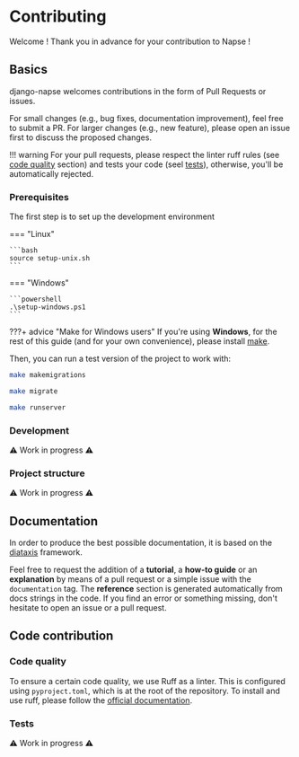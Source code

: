 # Contributing

Welcome ! Thank you in advance for your contribution to Napse !

## Basics

django-napse welcomes contributions in the form of Pull Requests or issues.

For small changes (e.g., bug fixes, documentation improvement), feel free to submit a PR.
For larger changes (e.g., new feature), please open an issue first to discuss the proposed changes.

!!! warning
    For your pull requests, please respect the linter ruff rules (see [code quality](#code-quality) section) and tests your code (seel [tests](#tests)), otherwise, you'll be automatically rejected.

### Prerequisites

The first step is to set up the development environment

=== "Linux"

    ```bash
    source setup-unix.sh
    ```

=== "Windows"

    ```powershell
    .\setup-windows.ps1
    ```

???+ advice "Make for Windows users"
    If you're using **Windows**, for the rest of this guide (and for your own convenience), please install [make](https://linuxhint.com/install-use-make-windows/).

Then, you can run a test version of the project to work with:
```bash
make makemigrations
```
```bash
make migrate
```
```bash
make runserver
```

### Development
⚠️ Work in progress ⚠️
### Project structure
⚠️ Work in progress ⚠️

## Documentation

In order to produce the best possible documentation, it is based on the [diataxis](https://diataxis.fr/) framework. 

Feel free to request the addition of a **tutorial**, a **how-to guide** or an **explanation** by means of a pull request or a simple issue with the `documentation` tag.
The **reference** section is generated automatically from docs strings in the code.
If you find an error or something missing, don't hesitate to open an issue or a pull request.

## Code contribution

### Code quality

To ensure a certain code quality, we use Ruff as a linter.
This is configured using `pyproject.toml`, which is at the root of the repository.
To install and use ruff, please follow the [official documentation](https://docs.astral.sh/ruff/tutorial/).


### Tests

⚠️ Work in progress ⚠️